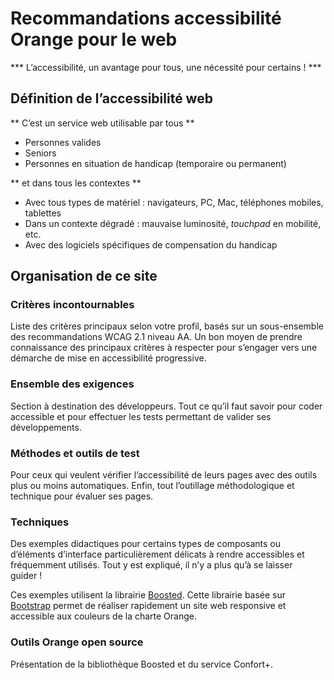 # Recommandations accessibilité Orange pour le web

<script>$(document).ready(function () {
    setBreadcrumb([{"label":"Présentation"}]);
});</script>


*** L’accessibilité, un avantage pour tous, une nécessité pour certains&nbsp;! ***

## Définition de l’accessibilité web
** C’est un service web utilisable par tous **

- Personnes valides
- Seniors
- Personnes en situation de handicap (temporaire ou permanent)

** et dans tous les contextes **

- Avec tous types de matériel&nbsp;: navigateurs, <abbr>PC</abbr>, Mac, téléphones mobiles, tablettes
- Dans un contexte dégradé&nbsp;: mauvaise luminosité, <i lang="en">touchpad</i> en mobilité, etc.
- Avec des logiciels spécifiques de compensation du handicap
  
## Organisation de ce site

### Critères incontournables
Liste des critères principaux selon votre profil, basés sur un sous-ensemble des recommandations <abbr>WCAG</abbr> 2.1 niveau AA. Un bon moyen de prendre connaissance des principaux critères à respecter pour s’engager vers une démarche de mise en accessibilité progressive.  

### Ensemble des exigences
Section à destination des développeurs. Tout ce qu’il faut savoir pour coder accessible et pour effectuer les tests permettant de valider ses développements.

### Méthodes et outils de test
Pour ceux qui veulent vérifier l’accessibilité de leurs pages avec des outils plus ou moins automatiques. Enfin, tout l’outillage méthodologique et technique pour évaluer ses pages.

### Techniques
Des exemples didactiques pour certains types de composants ou d’éléments d’interface  particulièrement délicats à rendre accessibles et fréquemment utilisés. Tout y est expliqué, il n’y a plus qu’à se laisser guider&nbsp;!

Ces exemples utilisent la librairie [Boosted](http://boosted.orange.com/). Cette librairie basée sur [Bootstrap](http://getbootstrap.com/) permet de réaliser rapidement un site web responsive et accessible aux couleurs de la charte Orange.

### Outils Orange open source
Présentation de la bibliothèque Boosted et du service Confort+.

<!--  This file is part of a11y-guidelines | Our vision of mobile & web accessibility guidelines and best practices, with valid/invalid examples.
 Copyright (C) 2016  Orange SA
 See the Creative Commons Legal Code Attribution-ShareAlike 3.0 Unported License for more details (LICENSE file). -->
